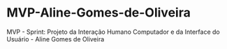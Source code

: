 # MVP-Aline-Gomes-de-Oliveira
MVP - Sprint: Projeto da Interação Humano Computador e da Interface do Usuário - Aline Gomes de Oliveira
